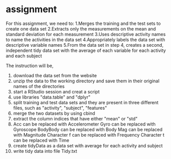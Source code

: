 # assignment
 For this assignment, we need to:
 1.Merges the training and the test sets to create one data set
 2.Extracts only the measurements on the mean and standard deviation for each measurement
 3.Uses descriptive activity names to name the activities in the data set
 4.Appropriately labels the data set with descriptive variable names
 5.From the data set in step 4, creates a second, independent tidy data set with the average of each variable for each activity and each subject

 The instruction will be,
 1. download the data set from the website
 2. unzip the data to the working directory and save them in their original names of the directories
 3. start a RStudio session and creat a script
 4. use libraries "data.table" and "dplyr"
 5. split training and test data sets and they are present in three different files, such as "activity", "subject", "features"
 6. merge the two datasets by using cbind
 7. extract the column indices that have either "mean" or "std"
 8. Acc can be replaced with Accelerometer Gyro can be replaced with Gyroscope BodyBody can be replaced with Body Mag can be replaced with Magnitude Character f can be replaced with Frequency Character t can be replaced with Time
 9. create tidyData as a data set with average for each activity and subject
 10. write tidy data into file Tidy.txt 
